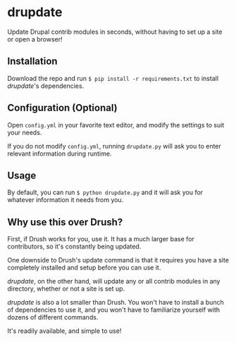 # drupdate
Update Drupal contrib modules in seconds, without having to set up a site or
open a browser!


## Installation
Download the repo and run `$ pip install -r requirements.txt` to install
_drupdate_'s dependencies.


## Configuration (Optional)
Open `config.yml` in your favorite text editor, and modify the settings
to suit your needs.

If you do not modify `config.yml`, running `drupdate.py` will ask you to
enter relevant information during runtime.


## Usage
By default, you can run `$ python drupdate.py` and it will ask you for
whatever information it needs from you.


## Why use this over Drush?
First, if Drush works for you, use it. It has a much larger base for
contributors, so it's constantly being updated.

One downside to Drush's update command is that it requires you have a site
completely installed and setup before you can use it.

_drupdate_, on the other hand, will update any or all contrib modules in any
directory, whether or not a site is set up.

_drupdate_ is also a lot smaller than Drush. You won't have to install a
bunch of dependencies to use it, and you won't have to familiarize yourself
with dozens of different commands.

It's readily available, and simple to use!
